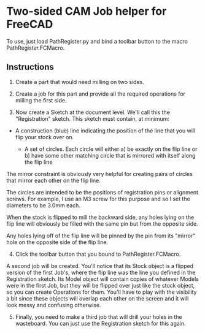 Two-sided CAM Job helper for FreeCAD
====================================

To use, just load PathRegister.py and bind a toolbar button to the macro PathRegister.FCMacro.


Instructions
------------

1. Create a part that would need milling on two sides.

2. Create a job for this part and provide all the required operations for milling the first side.

3. Now create a Sketch at the document level. We'll call this the "Registration" sketch. This sketch must contain, at minimum:
  - A construction (blue) line indicating the position of the line that you will flip your stock over on.
	
	- A set of circles. Each circle will either a) be exactly on the flip line or b) have some other matching circle that is mirrored with itself along the flip line

The mirror constraint is obviously very helpful for creating pairs of circles that mirror each other on the flip line.

The circles are intended to be the positions of registration pins or alignment screws. For example, I use an M3 screw for this purpose and so I set the diameters to be 3.0mm each.

When the stock is flipped to mill the backward side, any holes lying on the flip line will obviously be filled with the same pin but from the opposite side.

Any holes lying off of the flip line will be pinned by the pin from its "mirror" hole on the opposite side of the flip line.

4. Click the toolbar button that you bound to PathRegister.FCMacro.

A second job will be created. You'll notice that its Stock object is a flipped version of the first Job's, where the flip line was the line you defined in the Registration sketch.
Its Model object will contain copies of whatever Models were in the first Job, but they will be flipped over just like the stock object, so you can create Operations for them.
You'll have to play with the visibility a bit since these objects will overlap each other on the screen and it will look messy and confusing otherwise.


5. Finally, you need to make a third job that will drill your holes in the wasteboard. You can just use the Registration sketch for this again.